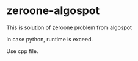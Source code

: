 # zeroone-algospot
This is solution of zeroone problem from algospot

In case python, runtime is exceed.

Use cpp file.
